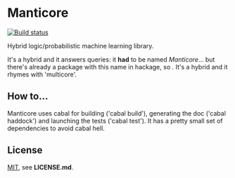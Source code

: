 # Manticore
[![Build status](https://travis-ci.org/PhDP/Manticore.svg?branch=master)](https://travis-ci.org/PhDP/Manticore)

Hybrid logic/probabilistic machine learning library.

It's a hybrid and it answers queries: it **had** to be named *Manticore*... but
there's already a package with this name in hackage, so . It's a hybrid and it
rhymes with 'multicore'.

## How to...

Manticore uses cabal for building ('cabal build'), generating the doc ('cabal
haddock') and launching the tests ('cabal test'). It has a pretty small
set of dependencies to avoid cabal hell.

## License

[MIT](http://opensource.org/licenses/MIT), see **LICENSE.md**.
